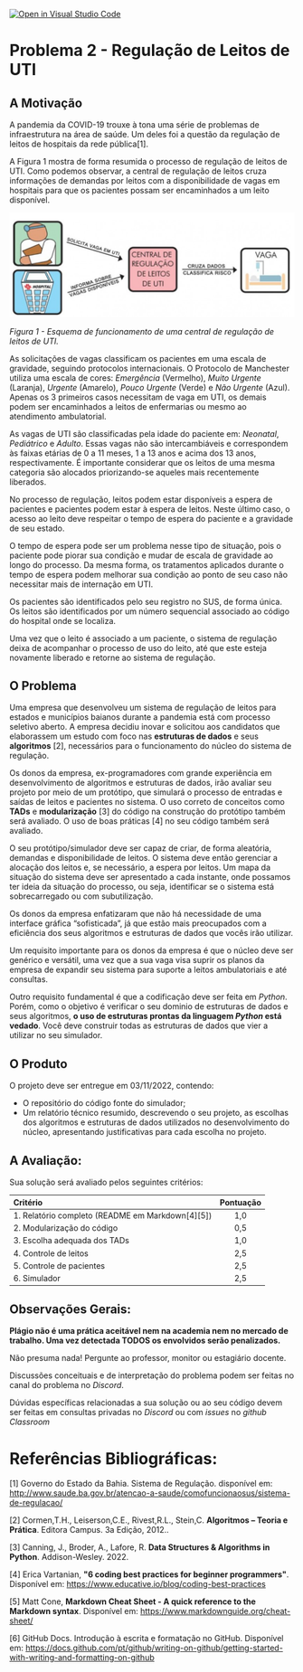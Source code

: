 [![Open in Visual Studio Code](https://classroom.github.com/assets/open-in-vscode-c66648af7eb3fe8bc4f294546bfd86ef473780cde1dea487d3c4ff354943c9ae.svg)](https://classroom.github.com/online_ide?assignment_repo_id=9008525&assignment_repo_type=AssignmentRepo)
# Problema 2 - Regulação de Leitos de UTI

## A Motivação

A pandemia da COVID-19 trouxe à tona uma série de problemas de infraestrutura na área de saúde. Um deles foi a questão da regulação de leitos de hospitais da rede pública[1]. 

A Figura 1 mostra de forma resumida o processo de regulação de leitos de UTI. Como podemos observar, a central de regulação de leitos cruza informações de demandas por leitos com a disponibilidade de vagas em hospitais para que os pacientes possam ser encaminhados a um leito disponível.

![Figura 1](imgs/CentralDeRegulacaoDeLeitos.png)

*Figura 1 - Esquema de funcionamento de uma central de regulação de leitos de UTI.*

As solicitações de vagas classificam os pacientes em uma escala de gravidade,  seguindo protocolos internacionais. O Protocolo de Manchester utiliza uma escala de cores: *Emergência* (Vermelho), *Muito Urgente* (Laranja), *Urgente* (Amarelo), *Pouco Urgente* (Verde) e *Não Urgente* (Azul). Apenas os 3 primeiros casos necessitam de vaga em UTI, os demais podem ser encaminhados a leitos de enfermarias ou mesmo ao atendimento ambulatorial.

As vagas de UTI são classificadas pela idade do paciente em: *Neonatal*, *Pediátrico* e *Adulto*. Essas vagas não são intercambiáveis e correspondem às faixas etárias de 0 a 11 meses, 1 a 13 anos e acima dos 13 anos, respectivamente. É importante considerar que os leitos de uma mesma categoria são alocados priorizando-se aqueles mais recentemente liberados. 

No processo de regulação, leitos podem estar disponíveis a espera de pacientes e pacientes podem estar à espera de leitos. Neste último caso, o acesso ao leito deve respeitar o tempo de espera do paciente e a gravidade de seu estado. 

O tempo de espera pode ser um problema nesse tipo de situação, pois o paciente pode piorar sua condição e mudar de escala de gravidade ao longo do processo. Da mesma forma, os tratamentos aplicados durante o tempo de espera podem melhorar sua condição ao ponto de seu caso não necessitar mais de internação em UTI. 

Os pacientes são identificados pelo seu registro no SUS, de forma única. Os leitos são identificados por um número sequencial associado ao código do hospital onde se localiza. 

Uma vez que o leito é associado a um paciente, o sistema de regulação deixa de acompanhar o processo de uso do leito, até que este esteja novamente liberado e retorne ao sistema de regulação.

## O Problema

Uma empresa que desenvolveu um sistema de regulação de leitos para estados e municípios baianos durante a pandemia está com processo seletivo aberto. A empresa decidiu inovar e solicitou aos candidatos que elaborassem um estudo com foco nas **estruturas de dados** e seus **algoritmos** [2], necessários para o funcionamento do núcleo do sistema de regulação.

Os donos da empresa, ex-programadores com grande experiência em desenvolvimento de algoritmos e estruturas de dados, irão avaliar seu projeto por meio de um protótipo, que simulará o processo de entradas e saídas de leitos e pacientes no sistema. O uso correto de conceitos como **TADs** e **modularização** [3] do código na construção do protótipo também será avaliado. O uso de boas práticas [4] no seu código também será avaliado. 

O seu protótipo/simulador deve ser capaz de criar, de forma aleatória, demandas e disponibilidade de leitos. O sistema deve então gerenciar a alocação dos leitos e, se necessário, a espera por leitos. Um mapa da situação do sistema deve ser apresentado a cada instante, onde possamos ter ideia da situação do processo, ou seja, identificar se o sistema está sobrecarregado ou com subutilização.  

Os donos da empresa enfatizaram que não há necessidade de uma interface gráfica “sofisticada”, já que estão mais preocupados com a eficiência dos seus algoritmos e estruturas de dados que vocês irão utilizar. 

Um requisito importante para os donos da empresa é que o núcleo deve ser genérico e versátil, uma vez que a sua vaga visa suprir os planos da empresa de expandir seu sistema para suporte a leitos ambulatoriais e até consultas. 

Outro requisito fundamental é que a codificação deve ser feita em *Python*. Porém, como o objetivo é verificar o seu dominio de estruturas de dados e seus algoritmos, **o uso de estruturas prontas da linguagem *Python* está vedado**. Você deve construir todas as estruturas de dados que vier a utilizar no seu simulador.

## O Produto
	
O projeto deve ser entregue em 03/11/2022, contendo:

* O repositório do código fonte do simulador; 
* Um relatório técnico resumido, descrevendo o seu projeto, as escolhas dos algoritmos e estruturas de dados utilizados no desenvolvimento do núcleo, apresentando justificativas para cada escolha no projeto.    

## A Avaliação:

Sua solução será avaliado pelos seguintes critérios:

| Critério | Pontuação |
| :--- | :---: |
| 1. Relatório completo (README em Markdown[4][5]) | 1,0 |
| 2. Modularização do código | 0,5 | 
| 3. Escolha adequada dos TADs | 1,0 |
| 4. Controle de leitos     | 2,5 |
| 5. Controle de pacientes  | 2,5 |
| 6. Simulador  | 2,5 |

## Observações Gerais:

**Plágio não é uma prática aceitável nem na academia nem no mercado de trabalho. 
Uma vez detectada TODOS os envolvidos serão penalizados.**

Não presuma nada! Pergunte ao professor, monitor ou estagiário docente. 

Discussões conceituais e de interpretação do problema podem ser feitas no canal do problema no *Discord*. 

Dúvidas específicas relacionadas a sua solução ou ao seu código  devem ser feitas em consultas privadas no *Discord* ou com *issues* no *github Classroom* 

# Referências Bibliográficas:

[1] 	Governo do Estado da Bahia. Sistema de Regulação. disponível em: http://www.saude.ba.gov.br/atencao-a-saude/comofuncionaosus/sistema-de-regulacao/ 

[2] Cormen,T.H., Leiserson,C.E., Rivest,R.L., Stein,C. **Algoritmos – Teoria e Prática**. Editora Campus. 3a Edição, 2012..

[3] Canning, J., Broder, A., Lafore, R. **Data Structures & Algorithms in Python**. Addison-Wesley. 2022.

[4] Erica Vartanian, **"6 coding best practices for beginner programmers"**. Disponível em:  https://www.educative.io/blog/coding-best-practices

[5] Matt Cone, **Markdown Cheat Sheet - A quick reference to the Markdown syntax**. Disponível em: https://www.markdownguide.org/cheat-sheet/

[6] GitHub Docs. Introdução à escrita e formatação no GitHub. Disponível em: https://docs.github.com/pt/github/writing-on-github/getting-started-with-writing-and-formatting-on-github
